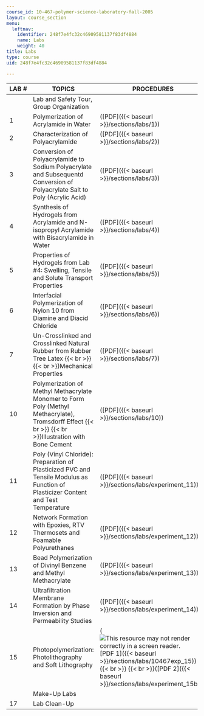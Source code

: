 ```yaml
---
course_id: 10-467-polymer-science-laboratory-fall-2005
layout: course_section
menu:
  leftnav:
    identifier: 248f7e4fc32c46909581137f83df4884
    name: Labs
    weight: 40
title: Labs
type: course
uid: 248f7e4fc32c46909581137f83df4884

---
```


| LAB # | TOPICS | PROCEDURES |
| --- | --- | --- |
| &nbsp; | Lab and Safety Tour, Group Organization | &nbsp; |
| 1 | Polymerization of Acrylamide in Water | ([PDF]({{< baseurl >}}/sections/labs/1)) |
| 2 | Characterization of Polyacrylamide | ([PDF]({{< baseurl >}}/sections/labs/2)) |
| 3 | Conversion of Polyacrylamide to Sodium Polyacrylate and Subsequentd Conversion of Polyacrylate Salt to Poly (Acrylic Acid) | ([PDF]({{< baseurl >}}/sections/labs/3)) |
| 4 | Synthesis of Hydrogels from Acrylamide and N-isopropyl Acrylamide with Bisacrylamide in Water | ([PDF]({{< baseurl >}}/sections/labs/4)) |
| 5 | Properties of Hydrogels from Lab #4: Swelling, Tensile and Solute Transport Properties | ([PDF]({{< baseurl >}}/sections/labs/5)) |
| 6 | Interfacial Polymerization of Nylon 10 from Diamine and Diacid Chloride | ([PDF]({{< baseurl >}}/sections/labs/6)) |
| 7 | Un-Crosslinked and Crosslinked Natural Rubber from Rubber Tree Latex  {{< br >}}  {{< br >}}Mechanical Properties | ([PDF]({{< baseurl >}}/sections/labs/7)) |
| 10 | Polymerization of Methyl Methacrylate Monomer to Form Poly (Methyl Methacrylate), Tromsdorff Effect  {{< br >}}  {{< br >}}Illustration with Bone Cement | ([PDF]({{< baseurl >}}/sections/labs/10)) |
| 11 | Poly (Vinyl Chloride): Preparation of Plasticized PVC and Tensile Modulus as Function of Plasticizer Content and Test Temperature | ([PDF]({{< baseurl >}}/sections/labs/experiment_11)) |
| 12 | Network Formation with Epoxies, RTV Thermosets and Foamable Polyurethanes | ([PDF]({{< baseurl >}}/sections/labs/experiment_12)) |
| 13 | Bead Polymerization of Divinyl Benzene and Methyl Methacrylate | ([PDF]({{< baseurl >}}/sections/labs/experiment_13)) |
| 14 | Ultrafiltration Membrane Formation by Phase Inversion and Permeability Studies | ([PDF]({{< baseurl >}}/sections/labs/experiment_14)) |
| 15 | Photopolymerization: Photolithography and Soft Lithography | (![This resource may not render correctly in a screen reader.](/images/inacessible.gif)[PDF 1]({{< baseurl >}}/sections/labs/10467exp_15))  {{< br >}}  {{< br >}}([PDF 2]({{< baseurl >}}/sections/labs/experiment_15b1)) |
| &nbsp; | Make-Up Labs | &nbsp; |
| 17 | Lab Clean-Up |